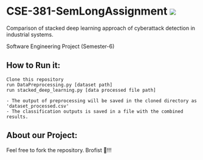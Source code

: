 # CSE-381-SemLongAssignment              ![](https://img.shields.io/badge/SemLongAssignment-a.svg)
Comparison of stacked deep learning approach of cyberattack detection in industrial systems.

Software Engineering Project (Semester-6)


## How to Run it:

```
Clone this repository
run DataPreprocessing.py [dataset path]
run stacked_deep_learning.py [data processed file path]

- The output of preprocessing will be saved in the cloned directory as 'dataset_processed.csv'
- The classification outputs is saved in a file with the combined results.
```
## About our Project:


Feel free to fork the repository. Brofist :punch:!!!
